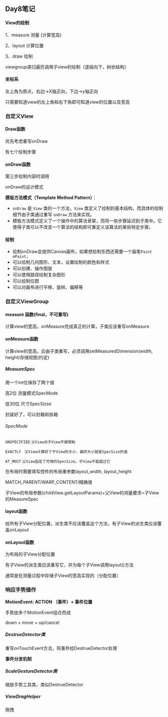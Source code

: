 ## Day8笔记

#### View的绘制

1、measure  测量 (计算宽高)

2、layout       计算位置

3、draw          绘制

viewgroup递归遍历调用子view的绘制（逐级向下，树状结构）

#### 坐标系

左上角为原点，右边->X轴正向，下边->y轴正向

只需要知道view的左上角和右下角即可知道view的位置以及宽高

### 自定义VIew

#### Draw函数

优先考虑重写onDraw

有七个绘制步骤

#### onDraw函数

第三步绘制内容时调用

onDraw的设计模式



**模板方法模式（Template Method Pattern）**：

- `onDraw` 是 `View` 类的一个方法，`View` 类定义了绘制的基本结构，而具体的绘制细节由子类通过重写 `onDraw` 方法来实现。
- 模板方法模式定义了一个操作中的算法骨架，而将一些步骤延迟到子类中。它使得子类可以不改变一个算法的结构即可重定义该算法的某些特定步骤。

#### 绘制

- 绘制onDraw会提供Canvas画布，如果想绘制东西还需要一个画笔`Paint mPaint;`
- 可以绘制几何图形、文本，设置绘制的颜色和样式
- 可以创建、操作图层
- 可以使用路径绘制复杂图形
- 可以绘制位图
- 可以对画布进行平移、旋转、偏移等



### 自定义ViewGroup

#### measure 函数(final，不可重写)

计算view的宽高，onMeasure完成真正的计算，子类应该重写onMeasure

#### onMeasure函数

计算view的宽高，应由子类重写，必须调用setMeasuredDimension(width, height)存储视图(约定)

##### MeasureSpec

用一个int位保存了两个值

高2位 测量模式SpecMode 

低30位 尺寸SpecSizse

封装好了，可以封箱和拆箱

###### SpecMode

`UNSPECIFIED`     `父View对子View不做限制`

`EXACTLY `             `父View计算好了子View的大小，最终大小就是SpecSize的值`

`AT_MOST`             `父View指定了可用的SpecSize，子View不能超过它`



在布局时需要填写控件的布局重参数layout_width, layout_height

MATCH_PARENT/WARP_CONTENT/精确值



子View的布局参数(childView.getLayoutParams)+父View的测量要求=子View的MeasureSpec

#### layout函数

给所有子View分配位置，派生类不应该覆盖这个方法，有子View的派生类应该覆盖onLayout

#### onLayout函数

为布局的子View分配位置

有子View的派生类应该重写它，并为每个子View调用layout()方法

通常是在测量过程中存储子View的宽高实现的（分配位置）

### 响应手势操作

**MotionEvent: ACTION （事件）+ 事件位置**



手势由多个MotionEvent组合而成

down + move +  up/cancel

##### DestrueDetector类

重写onTouchEvent方法，将事件给DestrueDetector处理

**事件分发机制**

##### ScaleGestureDetector类

缩放手势工具类，类似DestrueDetector

##### ViewDragHelper

拖拽